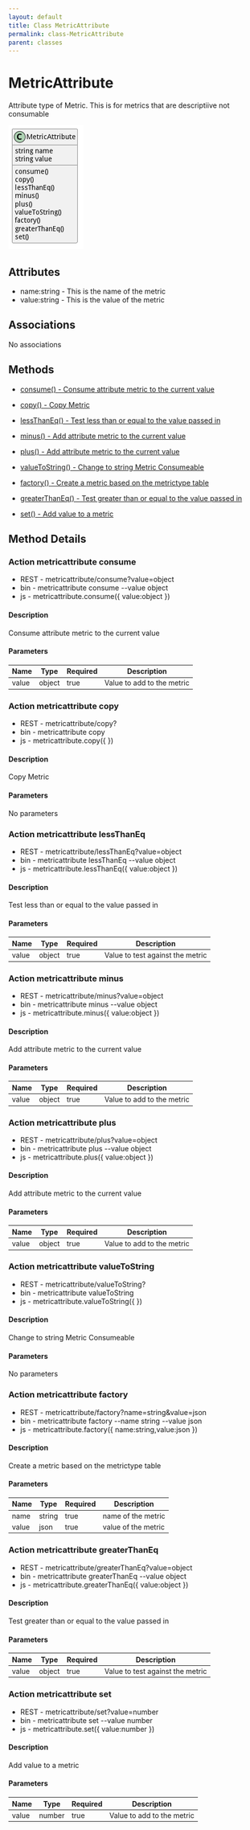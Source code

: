 ```yaml
---
layout: default
title: Class MetricAttribute
permalink: class-MetricAttribute
parent: classes
---
```


# MetricAttribute

Attribute type of Metric. This is for metrics that are descriptiive not consumable

![Logical Diagram](./logical.png)

## Attributes

* name:string - This is the name of the metric
* value:string - This is the value of the metric


## Associations

No associations







## Methods

* [consume() - Consume attribute metric to the current value](#action-consume)

* [copy() - Copy Metric](#action-copy)

* [lessThanEq() - Test less than or equal to the value passed in](#action-lessThanEq)

* [minus() - Add attribute metric to the current value](#action-minus)

* [plus() - Add attribute metric to the current value](#action-plus)

* [valueToString() - Change to string Metric Consumeable](#action-valueToString)

* [factory() - Create a metric based on the metrictype table](#action-factory)

* [greaterThanEq() - Test greater than or equal to the value passed in](#action-greaterThanEq)

* [set() - Add value to a metric](#action-set)


<h2>Method Details</h2>
    
### Action metricattribute consume



* REST - metricattribute/consume?value=object
* bin - metricattribute consume --value object
* js - metricattribute.consume({ value:object })

#### Description
Consume attribute metric to the current value

#### Parameters

| Name | Type | Required | Description |
|---|---|---|---|
| value | object |true | Value to add to the metric |




### Action metricattribute copy



* REST - metricattribute/copy?
* bin - metricattribute copy 
* js - metricattribute.copy({  })

#### Description
Copy Metric

#### Parameters

No parameters



### Action metricattribute lessThanEq



* REST - metricattribute/lessThanEq?value=object
* bin - metricattribute lessThanEq --value object
* js - metricattribute.lessThanEq({ value:object })

#### Description
Test less than or equal to the value passed in

#### Parameters

| Name | Type | Required | Description |
|---|---|---|---|
| value | object |true | Value to test against the metric |




### Action metricattribute minus



* REST - metricattribute/minus?value=object
* bin - metricattribute minus --value object
* js - metricattribute.minus({ value:object })

#### Description
Add attribute metric to the current value

#### Parameters

| Name | Type | Required | Description |
|---|---|---|---|
| value | object |true | Value to add to the metric |




### Action metricattribute plus



* REST - metricattribute/plus?value=object
* bin - metricattribute plus --value object
* js - metricattribute.plus({ value:object })

#### Description
Add attribute metric to the current value

#### Parameters

| Name | Type | Required | Description |
|---|---|---|---|
| value | object |true | Value to add to the metric |




### Action metricattribute valueToString



* REST - metricattribute/valueToString?
* bin - metricattribute valueToString 
* js - metricattribute.valueToString({  })

#### Description
Change to string Metric Consumeable

#### Parameters

No parameters



### Action metricattribute factory



* REST - metricattribute/factory?name=string&amp;value=json
* bin - metricattribute factory --name string --value json
* js - metricattribute.factory({ name:string,value:json })

#### Description
Create a metric based on the metrictype table

#### Parameters

| Name | Type | Required | Description |
|---|---|---|---|
| name | string |true | name of the metric |
| value | json |true | value of the metric |




### Action metricattribute greaterThanEq



* REST - metricattribute/greaterThanEq?value=object
* bin - metricattribute greaterThanEq --value object
* js - metricattribute.greaterThanEq({ value:object })

#### Description
Test greater than or equal to the value passed in

#### Parameters

| Name | Type | Required | Description |
|---|---|---|---|
| value | object |true | Value to test against the metric |




### Action metricattribute set



* REST - metricattribute/set?value=number
* bin - metricattribute set --value number
* js - metricattribute.set({ value:number })

#### Description
Add value to a metric

#### Parameters

| Name | Type | Required | Description |
|---|---|---|---|
| value | number |true | Value to add to the metric |





